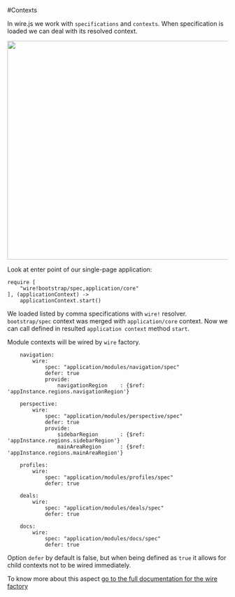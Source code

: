 #Contexts

In wire.js we work with `specifications` and `contexts`. When specification is loaded we can deal with its resolved context.

<div class="scheme"><a href="https://www.lucidchart.com/publicSegments/view/5d99b817-25e4-417b-b8a3-fee49924c88d/image.png" target="blank"><img src="https://www.lucidchart.com/publicSegments/view/5d99b817-25e4-417b-b8a3-fee49924c88d/image.png" width="700" height="500"/><a>

Look at enter point of our single-page application:
```
require [
    "wire!bootstrap/spec,application/core"
], (applicationContext) ->
    applicationContext.start()
```
We loaded listed by comma specifications with `wire!` resolver. `bootstrap/spec` context was merged with `application/core` context. Now we can call defined in resulted `application context` method `start`.

Module contexts will be wired by `wire` factory.

```
    navigation:
        wire:
            spec: "application/modules/navigation/spec"
            defer: true
            provide:
                navigationRegion    : {$ref: 'appInstance.regions.navigationRegion'}

    perspective:
        wire:
            spec: "application/modules/perspective/spec"
            defer: true
            provide:
                sidebarRegion       : {$ref: 'appInstance.regions.sidebarRegion'}
                mainAreaRegion      : {$ref: 'appInstance.regions.mainAreaRegion'}

    profiles:
        wire:
            spec: "application/modules/profiles/spec"
            defer: true

    deals:
        wire:
            spec: "application/modules/deals/spec"
            defer: true

    docs:
        wire:
            spec: "application/modules/docs/spec"
            defer: true
```
Option `defer` by default is false, but when being defined as `true` it allows for child contexts not to be wired immediately.

To know more about this aspect [go to the full documentation for the wire factory](https://github.com/cujojs/wire/blob/master/docs/components.md#wire)